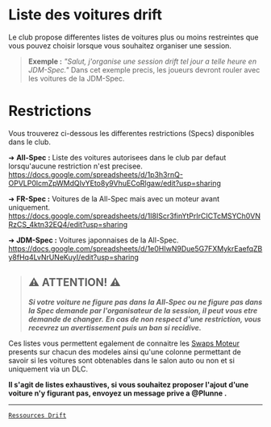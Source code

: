 # Liste des voitures drift

Le club propose differentes listes de voitures plus ou moins restreintes que vous pouvez choisir lorsque vous souhaitez organiser une session.

> **Exemple :**
> *"Salut, j'organise une session drift tel jour a telle heure en JDM-Spec."*
> Dans cet exemple precis, les joueurs devront rouler avec les voitures de la JDM-Spec.

# Restrictions

Vous trouverez ci-dessous les differentes restrictions (Specs) disponibles dans le club.

➜ **All-Spec :** Liste des voitures autorisees dans le club par defaut lorsqu'aucune restriction n'est precisee.  
<https://docs.google.com/spreadsheets/d/1p3h3rnQ-OPVLP0lcmZpWMdQIvYEto8y9VhuECoRlgaw/edit?usp=sharing>

➜ **FR-Spec :** Voitures de la All-Spec mais avec un moteur avant uniquement.  
<https://docs.google.com/spreadsheets/d/1I8IScr3finYtPrIrCICTcMSYCh0VNRzCS_4ktn32EQ4/edit?usp=sharing>

➜ **JDM-Spec :** Voitures japonnaises de la All-Spec.  
<https://docs.google.com/spreadsheets/d/1e0HIwN9Due5G7FXMykrEaefqZBy8fHq4LvNrUNeKuyI/edit?usp=sharing>

> ## ⚠️ **ATTENTION!** ⚠️
> ***Si votre voiture ne figure pas dans la All-Spec ou ne figure pas dans la Spec demande par l'organisateur de la session, il peut vous etre demande de changer.***
> ***En cas de non respect d'une restriction, vous recevrez un avertissement puis un ban si recidive.***

Ces listes vous permettent egalement de connaitre les [Swaps Moteur]() presents sur chacun des modeles ainsi qu'une colonne permettant de savoir si les voitures sont obtenables dans le salon auto ou non et si uniquement via un DLC.

**Il s'agit de listes exhaustives, si vous souhaitez proposer l'ajout d'une voiture n'y figurant pas, envoyez un message prive a @Plunne .**

-----

[`Ressources Drift`](https://github.com/Plunne/Forza/blob/main/README.md)